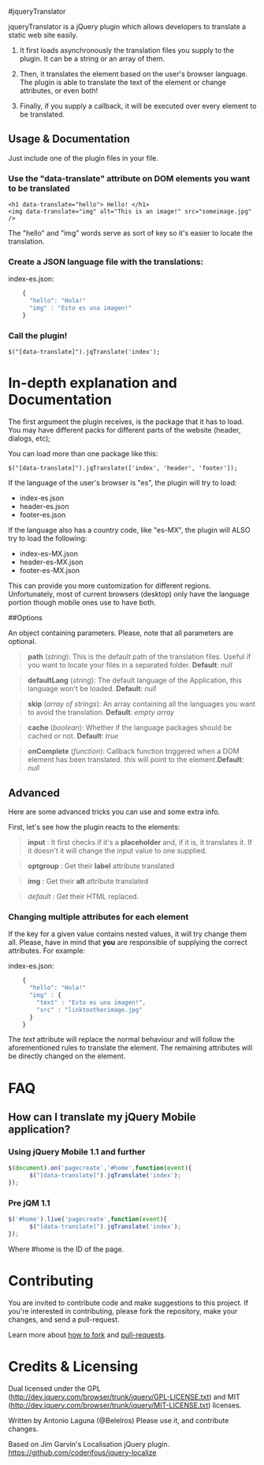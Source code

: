 #jqueryTranslator

jqueryTranslator is a jQuery plugin which allows developers to translate a static web site easily. 

1.   It first loads asynchronously the translation files you supply to the plugin. It can be a string or an array of them.

1.   Then, it translates the element based on the user's browser language. The plugin is able to translate the text of the element or change attributes, or even both!

1.   Finally, if you supply a callback, it will be executed over every element to be translated.

## Usage & Documentation

Just include one of the plugin files in your file. 

### Use the "data-translate" attribute on DOM elements you want to be translated

    <h1 data-translate="hello"> Hello! </h1>
    <img data-translate="img" alt="This is an image!" src="someimage.jpg" />

The "hello" and "img" words serve as sort of key so it's easier to locate the translation.

### Create a JSON language file with the translations:

index-es.json:

```javascript
    {
      "hello": "Hola!"
      "img" : "Esto es una imagen!"
    }
```
    
### Call the plugin!

    $("[data-translate]").jqTranslate('index');
    
# In-depth explanation and Documentation

The first argument the plugin receives, is the package that it has to load. You may have different packs for different parts of the website (header, dialogs, etc);

You can load more than one package like this:

    $("[data-translate]").jqTranslate(['index', 'header', 'footer']);

If the language of the user's browser is "es", the plugin will try to load:

* index-es.json
* header-es.json
* footer-es.json

If the language also has a country code, like "es-MX", the plugin will ALSO try to load the following:

* index-es-MX.json
* header-es-MX.json
* footer-es-MX.json

This can provide you more customization for different regions. Unfortunately, most of current browsers (desktop) only have the language portion though mobile ones use to have both.

##Options

An object containing parameters. Please, note that all parameters are optional. 

>  **path** (*string*): This is the default path of the translation files. Useful if you want to locate your files in a separated folder. **Default**: *null*  

> **defaultLang** (*string*): The default language of the Application, this language won't be loaded. **Default**: *null*

> **skip**	(*array of strings*):  An array containing all the languages you want to avoid the translation. **Default**: *empty array*

> **cache** (*boolean*): Whether if the language packages should be cached or not. **Default**: *true*

> **onComplete** (*function*): Callback function triggered when a DOM element has been translated. *this* will point to the element.**Default**: *null*

## Advanced

Here are some advanced tricks you can use and some extra info.

First, let's see how the plugin reacts to the elements:

>  **input** : It first checks if it's a **placeholder** and, if it is, it translates it. If it doesn't it will change the input value to one supplied. 

>  **optgroup** : Get their **label** attribute translated

>  **img** : Get their **alt** attribute translated

>  *default* : Get their HTML replaced.

### Changing multiple attributes for each element

If the key for a given value contains nested values, it will try change them all. Please, have in mind that **you** are responsible of supplying the correct attributes. For example:

index-es.json:

```javascript
    {
      "hello": "Hola!"
      "img" : {
      	"text" : "Esto es una imagen!",
      	"src" : "linktootherimage.jpg"
      }
    }
```

The *text* attribute will replace the normal behaviour and will follow the aforementioned rules to translate the element. The remaining attributes will be directly changed on the element.

# FAQ

## How can I translate my jQuery Mobile application?

### Using jQuery Mobile 1.1 and further

```javascript
$(document).on('pagecreate','#home',function(event){
      $("[data-translate]").jqTranslate('index');
});
```
### Pre jQM 1.1

```javascript
$('#home').live('pagecreate',function(event){
      $("[data-translate]").jqTranslate('index');
});
```

Where #home is the ID of the page.

# Contributing

You are invited to contribute code and make suggestions to this project. If you're interested in contributing, please fork the repository, make your changes, and send a pull-request.

Learn more about [how to fork](http://help.github.com/fork-a-repo/) and
[pull-requests](http://help.github.com/pull-requests/).

# Credits & Licensing

Dual licensed under the GPL (http://dev.jquery.com/browser/trunk/jquery/GPL-LICENSE.txt) and MIT (http://dev.jquery.com/browser/trunk/jquery/MIT-LICENSE.txt) licenses.

Written by Antonio Laguna (@Belelros)
Please use it, and contribute changes.

Based on Jim Garvin's Localisation jQuery plugin.
https://github.com/coderifous/jquery-localize
